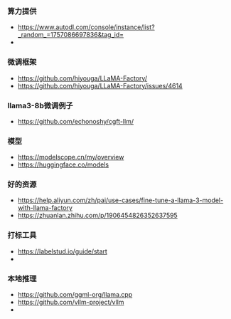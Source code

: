 ### 算力提供
- https://www.autodl.com/console/instance/list?_random_=1757086697836&tag_id=
- 

### 微调框架
- https://github.com/hiyouga/LLaMA-Factory/
- https://github.com/hiyouga/LLaMA-Factory/issues/4614


### llama3-8b微调例子
- https://github.com/echonoshy/cgft-llm/



### 模型
- https://modelscope.cn/my/overview
- https://huggingface.co/models


### 好的资源
- https://help.aliyun.com/zh/pai/use-cases/fine-tune-a-llama-3-model-with-llama-factory
- https://zhuanlan.zhihu.com/p/1906454826352637595

### 打标工具
- https://labelstud.io/guide/start
- 

### 本地推理
- https://github.com/ggml-org/llama.cpp
- https://github.com/vllm-project/vllm
- 
